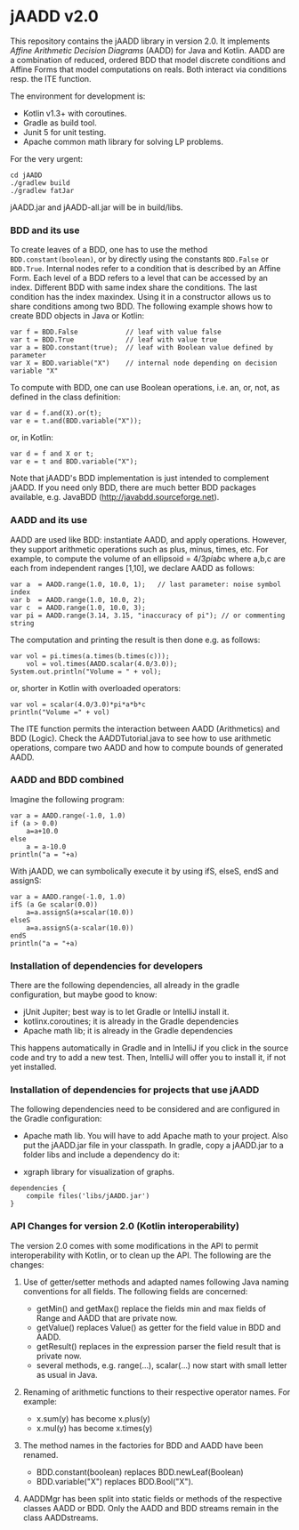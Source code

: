 # jAADD v2.0
This repository contains the jAADD library in version 2.0.
It implements *Affine Arithmetic Decision Diagrams* (AADD) for Java and Kotlin.
AADD are a combination of reduced, ordered BDD that model discrete
conditions and Affine Forms that model computations on reals.
Both interact via conditions resp. the ITE function.


The environment for development is:
- Kotlin v1.3+ with coroutines.
- Gradle as build tool.  
- Junit 5 for unit testing.
- Apache common math library for solving LP problems.

For the very urgent:
```
cd jAADD
./gradlew build
./gradlew fatJar
```
jAADD.jar and jAADD-all.jar will be in build/libs.

### BDD and its use

To create leaves of a BDD, one has to use the method `BDD.constant(boolean)`,
or by directly using the constants `BDD.False` or `BDD.True`.
Internal nodes refer to a condition that is described by an Affine Form.
Each level of a BDD refers to a level that can be accessed by an index.
Different BDD with same index share the conditions.
The last condition has the index maxindex.
Using it in a constructor allows us to share conditions among two BDD.
The following example shows how to create BDD objects in Java or Kotlin:
```
var f = BDD.False            // leaf with value false
var t = BDD.True             // leaf with value true
var a = BDD.constant(true);  // leaf with Boolean value defined by parameter
var X = BDD.variable("X")    // internal node depending on decision variable "X"
```
To compute with BDD, one can use Boolean operations, i.e. an, or, not, as defined
in the class definition:  
```
var d = f.and(X).or(t);
var e = t.and(BDD.variable("X"));
```
or, in Kotlin:
```
var d = f and X or t;
var e = t and BDD.variable("X");
```
Note that jAADD's BDD implementation is just intended to complement jAADD. 
If you need only BDD, there are much better BDD packages available, 
e.g. JavaBDD (http://javabdd.sourceforge.net). 

### AADD and its use

AADD are used like BDD: instantiate AADD, and apply operations.
However, they support arithmetic operations such as plus, minus, times, etc.
For example, to compute the volume of an ellipsoid = 4/3*pi*a*b*c where a,b,c are
each from independent ranges [1,10], we declare AADD as follows:
```
var a  = AADD.range(1.0, 10.0, 1);   // last parameter: noise symbol index
var b  = AADD.range(1.0, 10.0, 2);
var c  = AADD.range(1.0, 10.0, 3);
var pi = AADD.range(3.14, 3.15, "inaccuracy of pi"); // or commenting string
```
The computation and printing the result is then done e.g. as follows:
```
var vol = pi.times(a.times(b.times(c)));
    vol = vol.times(AADD.scalar(4.0/3.0));
System.out.println("Volume = " + vol);
```
or, shorter in Kotlin with overloaded operators:
```
var vol = scalar(4.0/3.0)*pi*a*b*c
println("Volume =" + vol)
```

The ITE function permits the interaction between AADD (Arithmetics) and BDD (Logic).
Check the AADDTutorial.java to see how to use arithmetic operations, compare two AADD and
how to compute bounds of generated AADD.

### AADD and BDD combined

Imagine the following program:
```
var a = AADD.range(-1.0, 1.0)
if (a > 0.0)
    a=a+10.0
else
    a = a-10.0
println("a = "+a)
```
With jAADD, we can symbolically execute it by using ifS, elseS, endS and assignS:
```
var a = AADD.range(-1.0, 1.0)
ifS (a Ge scalar(0.0))
    a=a.assignS(a+scalar(10.0))
elseS
    a=a.assignS(a-scalar(10.0))
endS    
println("a = "+a)
```

### Installation of dependencies for developers

There are the following dependencies, all already in the gradle configuration,
but maybe good to know:

* jUnit Jupiter; best way is to let Gradle or IntelliJ install it.
* kotlinx.coroutines; it is already in the Gradle dependencies
* Apache math lib; it is already in the Gradle dependencies

This happens automatically in Gradle and in IntelliJ if you click in the source code and try to add a new test.
Then, IntelliJ will offer you to install it, if not yet installed.


### Installation of dependencies for projects that use jAADD
The following dependencies need to be considered and are configured in the Gradle configuration:

* Apache math lib.
You will have to add Apache math to your project.
Also put the jAADD.jar file in your classpath.
In gradle, copy a jAADD.jar to a folder libs and include a dependency do it:

* xgraph library for visualization of graphs.

```
dependencies {
    compile files('libs/jAADD.jar')
}
```

### API Changes for version 2.0 (Kotlin interoperability)
The version 2.0 comes with some modifications in the API
to permit interoperability with Kotlin, or to clean up the API.
The following are the changes:

1. Use of getter/setter methods and adapted names following Java naming conventions for all fields. The following fields are concerned:

    * getMin() and getMax() replace the fields min and max fields of Range and AADD that are private now.
    * getValue() replaces Value() as getter for the field value in BDD and AADD.
    * getResult() replaces in the expression parser the field result that is private now.
    * several methods, e.g. range(...), scalar(...) now start with small letter as usual in Java.

2. Renaming of arithmetic functions to their respective operator names.
For example:
    * x.sum(y) has become x.plus(y)
    * x.mul(y) has become x.times(y)

3. The method names in the factories for BDD and AADD have been renamed.
    * BDD.constant(boolean) replaces BDD.newLeaf(Boolean)
    * BDD.variable("X") replaces BDD.Bool("X").

4. AADDMgr has been split into static fields or methods of the respective classes AADD or BDD.
Only the AADD and BDD streams remain in the class AADDstreams.
